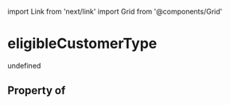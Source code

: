 import Link from 'next/link'
import Grid from '@components/Grid'

# eligibleCustomerType

undefined

## Property of



